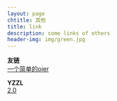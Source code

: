 ```yaml
---
layout: page
chtitle: 其他
title: link
description: some links of others
header-img: img/green.jpg
---
```


**友链**  
[一个简单的oier](http://tchoi.club/)  

**YZZL**  
[2.0](/blog/2018/08/26/YZZL_new2.0/)  
